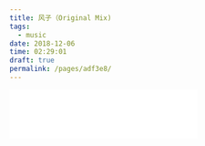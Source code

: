 ```yaml
---
title: 风子（Original Mix)
tags: 
  - music
date: 2018-12-06 
time: 02:29:01
draft: true
permalink: /pages/adf3e8/
---
```



<iframe frameborder="no" border="0" marginwidth="0" marginheight="0" width="330" height="86" src="//music.163.com/outchain/player?type=2&id=1314522725&auto=0&height=66"></iframe>

